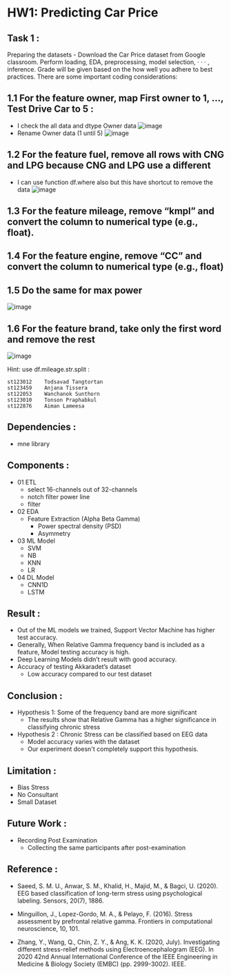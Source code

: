 # HW1: Predicting Car Price
## Task 1 :
Preparing the datasets - Download the Car Price dataset from Google classroom. Perform
loading, EDA, preprocessing, model selection, · · · , inference. Grade will be given based on the how well
you adhere to best practices. There are some important coding considerations:

## 1.1 For the feature owner, map First owner to 1, ..., Test Drive Car to 5 : 
- I check the all data and dtype Owner data
![image](https://github.com/Tonpattra/Machine-Learning/assets/89975216/9582377a-0b9b-4c2a-8ff7-485275e344e1)
- Rename Owner data (1 until 5)
![image](https://github.com/Tonpattra/Machine-Learning/assets/89975216/7f0b28b8-a14c-4b5b-ad15-f1de264fb0b8)

## 1.2 For the feature fuel, remove all rows with CNG and LPG because CNG and LPG use a different
- I can use function df.where also but this have shortcut to remove the data
![image](https://github.com/Tonpattra/Machine-Learning/assets/89975216/153ea38d-e3a9-466e-984c-cd69dba256fd)

## 1.3 For the feature mileage, remove “kmpl” and convert the column to numerical type (e.g., float).
## 1.4 For the feature engine, remove “CC” and convert the column to numerical type (e.g., float)
## 1.5 Do the same for max power
![image](https://github.com/Tonpattra/Machine-Learning/assets/89975216/ca78e0ca-0a6d-4131-8975-c909f88857cf)

## 1.6 For the feature brand, take only the first word and remove the rest
![image](https://github.com/Tonpattra/Machine-Learning/assets/89975216/b46bfe84-4074-419c-97c5-a4c2d9094625)



Hint: use df.mileage.str.split :
```
st123012	Todsavad Tangtortan
st123459	Anjana Tissera
st122053	Wanchanok Sunthorn
st123010	Tonson Praphabkul
st122876	Aiman Lameesa
```

## Dependencies :
- mne library 

## Components :
- 01 ETL
    - select 16-channels out of 32-channels
    - notch filter power line
    - filter
- 02 EDA
    - Feature Extraction (Alpha Beta Gamma) 
        - Power spectral density (PSD)
        - Asymmetry
- 03 ML Model
    - SVM
    - NB
    - KNN
    - LR
- 04 DL Model
    - CNN1D
    - LSTM

## Result :
- Out of the ML models we trained, Support Vector Machine has higher test accuracy.
- Generally, When Relative Gamma frequency band is included as a feature, Model testing accuracy is high.
- Deep Learning Models didn’t result with good accuracy.
- Accuracy of testing Akkaradet’s dataset
    - Low accuracy compared to our test dataset

## Conclusion :
- Hypothesis 1:  Some of the frequency band are more significant
    - The results show that Relative Gamma has a higher significance in classifying chronic stress
- Hypothesis 2 : Chronic Stress can be classified based on EEG data
    - Model accuracy varies with the dataset
    - Our experiment doesn't completely support this hypothesis.


## Limitation :
 - Bias Stress
 - No Consultant
 - Small Dataset

## Future Work :
 - Recording Post Examination
    - Collecting the same participants after post-examination

## Reference :
- Saeed, S. M. U., Anwar, S. M., Khalid, H., Majid, M., & Bagci, U. (2020). EEG based classification of long-term stress using psychological labeling. Sensors, 20(7), 1886.

- Minguillon, J., Lopez-Gordo, M. A., & Pelayo, F. (2016). Stress assessment by prefrontal relative gamma. Frontiers in computational neuroscience, 10, 101.

- Zhang, Y., Wang, Q., Chin, Z. Y., & Ang, K. K. (2020, July). Investigating different stress-relief methods using Electroencephalogram (EEG). In 2020 42nd Annual International Conference of the IEEE Engineering in Medicine & Biology Society (EMBC) (pp. 2999-3002). IEEE.
